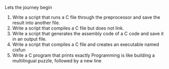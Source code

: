 Lets the journey begin
 1. Write a script that runs a C file through the preprocessor and save the result into another file.
 2. Write a script that compiles a C file but does not link.
 3. Write a script that generates the assembly code of a C code and save it in an output file.
 4. Write a script that compiles a C file and creates an executable named cisfun
 5. Write a C program that prints exactly Programming is like building a multilingual puzzle, followed by a new line
